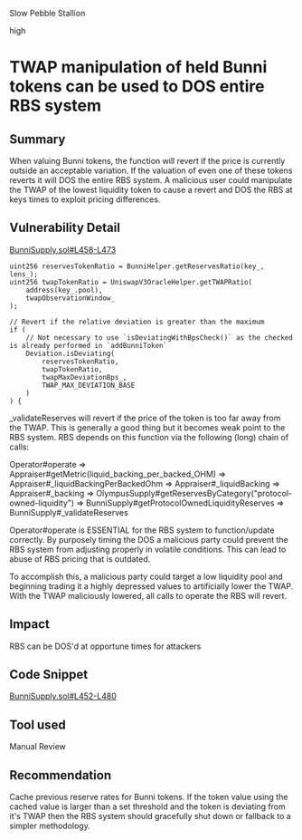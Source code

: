 Slow Pebble Stallion

high

# TWAP manipulation of held Bunni tokens can be used to DOS entire RBS system

## Summary

When valuing Bunni tokens, the function will revert if the price is currently outside an acceptable variation. If the valuation of even one of these tokens reverts it will DOS the entire RBS system. A malicious user could manipulate the TWAP of the lowest liquidity token to cause a revert and DOS the RBS at keys times to exploit pricing differences.

## Vulnerability Detail

[BunniSupply.sol#L458-L473](https://github.com/sherlock-audit/2023-11-olympus/blob/main/bophades/src/modules/SPPLY/submodules/BunniSupply.sol#L458-L473)

    uint256 reservesTokenRatio = BunniHelper.getReservesRatio(key_, lens_);
    uint256 twapTokenRatio = UniswapV3OracleHelper.getTWAPRatio(
        address(key_.pool),
        twapObservationWindow_
    );

    // Revert if the relative deviation is greater than the maximum
    if (
        // Not necessary to use `isDeviatingWithBpsCheck()` as the checked is already performed in `addBunniToken`
        Deviation.isDeviating(
            reservesTokenRatio,
            twapTokenRatio,
            twapMaxDeviationBps_,
            TWAP_MAX_DEVIATION_BASE
        )
    ) {

_validateReserves will revert if the price of the token is too far away from the TWAP. This is generally a good thing but it becomes weak point to the RBS system. RBS depends on this function via the following (long) chain of calls:

Operator#operate => Appraiser#getMetric(liquid_backing_per_backed_OHM) => Appraiser#_liquidBackingPerBackedOhm => Appraiser#_liquidBacking => Appraiser#_backing => OlympusSupply#getReservesByCategory("protocol-owned-liquidity") => BunniSupply#getProtocolOwnedLiquidityReserves => BunniSupply#_validateReserves

Operator#operate is ESSENTIAL for the RBS system to function/update correctly. By purposely timing the DOS a malicious party could prevent the RBS system from adjusting properly in volatile conditions. This can lead to abuse of RBS pricing that is outdated.

To accomplish this, a malicious party could target a low liquidity pool and beginning trading it a highly depressed values to artificially lower the TWAP. With the TWAP maliciously lowered, all calls to operate the RBS will revert.

## Impact

RBS can be DOS'd at opportune times for attackers

## Code Snippet

[BunniSupply.sol#L452-L480](https://github.com/sherlock-audit/2023-11-olympus/blob/main/bophades/src/modules/SPPLY/submodules/BunniSupply.sol#L452-L480)

## Tool used

Manual Review

## Recommendation

Cache previous reserve rates for Bunni tokens. If the token value using the cached value is larger than a set threshold and the token is deviating from it's TWAP then the RBS system should gracefully shut down or fallback to a simpler methodology.